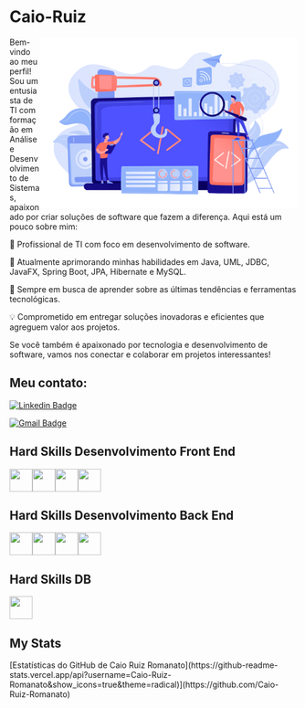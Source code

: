 # Caio-Ruiz

<img align="right" src="https://github.com/Caio-Ruiz-Romanato/Caio-Ruiz-Romanato/blob/main/20945431-removebg-preview.png" width="450"/>


Bem-vindo ao meu perfil! 
Sou um entusiasta de TI com formação em Análise e Desenvolvimento de Sistemas, apaixonado por criar soluções de software que fazem a diferença. Aqui está um pouco sobre mim:

💼 Profissional de TI com foco em desenvolvimento de software.

🌱 Atualmente aprimorando minhas habilidades em Java, UML, JDBC, JavaFX, Spring Boot, JPA, Hibernate e MySQL.

🚀 Sempre em busca de aprender sobre as últimas tendências e ferramentas tecnológicas.

💡 Comprometido em entregar soluções inovadoras e eficientes que agreguem valor aos projetos.

Se você também é apaixonado por tecnologia e desenvolvimento de software, vamos nos conectar e colaborar em projetos interessantes!

## Meu contato: 

[![Linkedin Badge](https://img.shields.io/badge/-Caio%20Ruiz-0a66c2?style=flat-square&logo=Linkedin&logoColor=white&link=https://https://www.linkedin.com/in/caio-ruiz-5aa023187/)](https://www.linkedin.com/in/caio-ruiz-5aa023187/) 

[![Gmail Badge](https://img.shields.io/badge/-caioruizromanato@gmail.com-ea4335?style=flat-square&logo=Gmail&logoColor=white&link=mailto:caioruizromanato@gmail.com)](mailto:caioruizromanato@gmail.com)

## Hard Skills Desenvolvimento Front End

<div style="display: flex;">
    <img src="https://cdn.jsdelivr.net/gh/devicons/devicon/icons/html5/html5-original.svg" width="40" height="40"/>
    <img src="https://cdn.jsdelivr.net/gh/devicons/devicon/icons/css3/css3-original.svg" width="40" height="40"/>
    <img src="https://cdn.jsdelivr.net/gh/devicons/devicon/icons/javascript/javascript-original.svg" width="40" height="40"/>
    <img src="https://cdn.jsdelivr.net/gh/devicons/devicon/icons/bootstrap/bootstrap-original.svg" width="40" height="40"/>
</div>

## Hard Skills Desenvolvimento Back End

<div style="display: flex;">
    <img src="https://cdn.jsdelivr.net/gh/devicons/devicon/icons/java/java-original.svg" width="40" height="40"/>
    <img src="https://cdn.jsdelivr.net/gh/devicons/devicon/icons/csharp/csharp-original.svg" width="40" height="40"/>
    <img src="https://cdn.jsdelivr.net/gh/devicons/devicon/icons/dot-net/dot-net-original-wordmark.svg" width="40" height="40"/>
    <img src="https://cdn.jsdelivr.net/gh/devicons/devicon/icons/python/python-original-wordmark.svg" width="40" height="40"/>
</div>

## Hard Skills DB
<div style="display: flex;">
    <img src="https://cdn.jsdelivr.net/gh/devicons/devicon/icons/mysql/mysql-original-wordmark.svg" width="40" height="40"/>
</div>

## My Stats
<div>
[Estatísticas do GitHub de Caio Ruiz Romanato](https://github-readme-stats.vercel.app/api?username=Caio-Ruiz-Romanato&show_icons=true&theme=radical)](https://github.com/Caio-Ruiz-Romanato)

</div>
          
 
